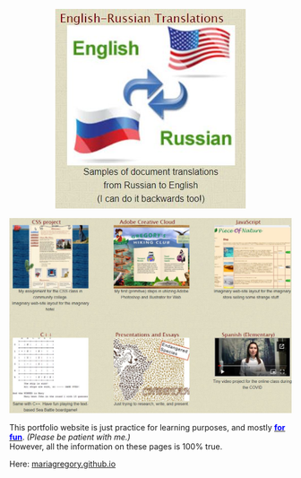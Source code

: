 <p align="center" style="text-align: center;">
  <a href="https://github.com/mariagregory/Translations" target="blank">
    <img src="https://github.com/mariagregory/mariagregory/blob/main/Eng-Rus.JPG"  />
  </a>
</p>

<p align="center" style="text-align: center;">
  <a href="https://mariagregory.github.io" target="blank">
    <img src="https://github.com/mariagregory/mariagregory/blob/main/readme_Img.JPG?raw=true" />
  </a>
</p>


<p>This portfolio website is just practice for learning purposes, and mostly <u><span style="color:blue;"><strong>for fun</strong></span></u>. <i>(Please be patient with me.)</i><br/>
However, all the information on these pages is 100% true. </p>

Here: <a href="https://mariagregory.github.io" target="blank">mariagregory.github.io</a>
